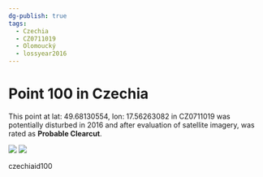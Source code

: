 ```yaml
---
dg-publish: true
tags:
  - Czechia
  - CZ0711019
  - Olomoucký
  - lossyear2016
---
```


# Point 100 in Czechia

This point at lat: 49.68130554, lon: 17.56263082 in CZ0711019 was potentially disturbed in 2016 and after evaluation of satellite imagery, was rated as **Probable Clearcut**.

<div class='juxtapose' data-showcredits='false'>
<img src='https://baserow-backend-production20240528124524339000000001.s3.amazonaws.com/user_files/gyBmpyZe3NDeAccy13nsbzmL1lTOg3is_f9cf00262d32c78d03ecb2411950883b80e3b2bc2dfe25791529099f0f081dde.png' data-label='June 2013' />
<img src='https://baserow-backend-production20240528124524339000000001.s3.amazonaws.com/user_files/fSr02sBfJKtHXFgWTpWGnQA00sNLfnpN_b517ccce19f38c99c6c29b99baf35fc0989e7cfe84032cebedcf67c592077de5.png' data-label='August 2019' />
</div>

czechiaid100